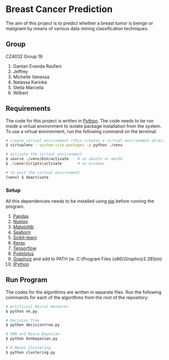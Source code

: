 # Breast Cancer Prediction
The aim of this project is to predict whether a breast tumor is benign or malignant by means of various data mining classification techniques.

## Group
CZ4032 Group 18
1. Gantari Evanda Raufani
2. Jeffrey
3. Michelle Vanessa
4. Natassa Karinka
5. Stella Marcella
6. Wilbert

## Requirements
The code for this project is written in [Python](https://www.python.org/). The code needs to be run inside a virtual environment to isolate package installation from the system. To use a virtual environment, run the following command on the terminal:
```bash
# create virtual environment (this creates a virtual environment directory called venv)
$ virtualenv --system-site-packages -p python ./venv 

# activate the virtual environment
$ source ./venv/bin/activate    # on ubuntu or macOS
$ .\venv\Scripts\activate       # on windows

# to exit the virtual environment
(venv) $ deactivate
```

### Setup
All this dependencies needs to be installed using [pip](https://pypi.org/project/pip/) before running the program.
1. [Pandas](https://pandas.pydata.org/)
2. [Numpy](https://numpy.org/)
3. [Matplotlib](https://matplotlib.org/)
4. [Seaborn](https://seaborn.pydata.org/)
5. [Scikit-learn](https://scikit-learn.org/stable/)
6. [Keras](https://keras.io/)
7. [Tensorflow](https://www.tensorflow.org/)
8. [Pydotplus](https://pypi.org/project/pydotplus/)
9. [Graphviz](https://graphviz.gitlab.io/_pages/Download/Download_windows.html) and add to PATH (ie. C:\Program Files (x86)\Graphviz2.38\bin)
10. [IPython](https://ipython.org/install.html)

## Run Program
The codes for the algorithms are written in separate files. Run the following commands for each of the algorithms from the root of the repository:
```bash
# Artificial Neural Networks
$ python nn.py

# Decision Tree
$ python decisiontree.py

# KNN and Naive Bayesian
$ python knnbayesian.py

# K-Means Clustering
$ python clustering.py
```